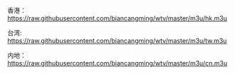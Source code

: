 香港： https://raw.githubusercontent.com/biancangming/wtv/master/m3u/hk.m3u

台湾: https://raw.githubusercontent.com/biancangming/wtv/master/m3u/tw.m3u

内地： https://raw.githubusercontent.com/biancangming/wtv/master/m3u/cn.m3u
